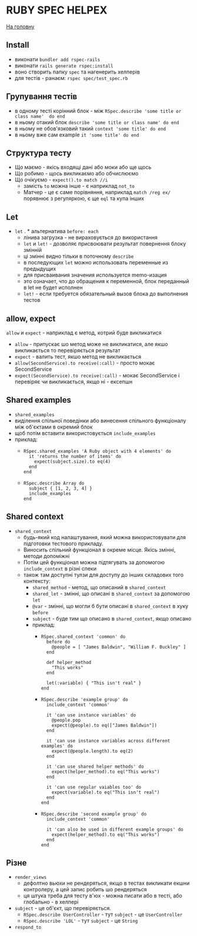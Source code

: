 # RUBY SPEC HELPEX
[На головну](../../README.md)

## Install
* виконати `bundler add rspec-rails`
* виконати `rails generate rspec:install`
* воно створить папку `spec` та нагенерить хелперів
* для тестів - ранаєм: `rspec spec/test_spec.rb`

## Групування тестів
* в одному тесті корінний блок - між `RSpec.describe 'some title or class name'  do end`
* в ньому отакий блок `describe 'some title or class name' do end`
* в ньому не обов'язковий такий `context 'some title' do end`
* в ньому вже сам example `it 'some title' do end`

## Структура тесту
* Що маємо - якісь входящі дані або моки або ще щось
* Що робимо - щось викликаємо або обчислюємо
* Що очікуємо - `expect().to match //i`
  * замість `to` можна інше - є наприклад `not_to`
  * Матчер - це є саме порівняння, наприклад `match /reg ex/` порявнює з регуляркою, є ще `eql` та купа інших

## Let
* `let`
.  * альтернатива `before: each`
  * лінива загрузка - не вираховується до використання
  * `let` и `let!` - дозволяє присвоювати результат повернення блоку змінній
  * ці змінні видно тільки в поточному `describe`
  * в последующих `let` можно использовать переменные из предыдущих
  * для присваивания значения используется memo-изация
  * это означает, что до обращения к переменной, блок переданный в let не будет исполнен
  * `let!` - если требуется обязательный вызов блока до выполнения тестов

## allow, expect
`allow` и `expect` - наприклад є метод, котрий буде викликатися
  * `allow` - припускає шо метод може не викликатися, але якшо викликається то перевіряється результат
  * `expect` - валить тест, якшо метод не викликається
  * `allow(SecondService).to receive(:call)` - просто мокає SecondService
  * `expect(SecondService).to receive(:call)` - мокає SecondService і перевіряє чи викликається, якщо ні - ексепшн

## Shared examples
* `shared_examples`
* виділення спільної поведінки  або винесення спільного функціоналу між об'єктами в окремий блок
* щоб потім вставити використовується `include_examples`
* приклад:
  *     RSpec.shared_examples 'A Ruby object with 4 elements' do
          it 'returns the number of items' do
            expect(subject.size).to eq(4)
          end
        end
  *     RSpec.describe Array do
          subject { [1, 2, 3, 4] }
          include_examples
        end

## Shared context
* `shared_context`
  * будь-який код налаштування, який можна використовувати для підготовки тестового прикладу.
  * Виносить спільний функціонал в окреме місце. Якісь змінні, методи допоміжні
  * Потім цей функціонал можна підтягувать за допомогою `include_context` в різні спеки
  * також там доступні тулзи для доступу до інших складових того контексту:
    * `shared_method` - метод, що описаний в `shared_context`
    * `shared_let` - змінні, що описані в `shared_context` за допомогою `let`
    * `@var` - змінні, що могли б бути описані в `shared_context` в хуку `before`
    * `subject` - буде тим що описано в `shared_context`, якщо описано
    * приклад:
      *     RSpec.shared_context 'common' do 
              before do
                @people = [ "James Baldwin", "William F. Buckley" ]
              end

              def helper_method
                "This works"
              end

              let(:variable) { "This isn't real" }
            end
      *     RSpec.describe 'example group' do
              include_context 'common'

              it 'can use instance variables' do
                @people.pop
                expect(@people).to eq(["James Baldwin"])
              end

              it 'can use instance variables across different examples' do 
                expect(@people.length).to eq(2)
              end

              it 'can use shared helper methods' do 
                expect(helper_method).to eq("This works")
              end

              it 'can use regular vaiables too' do
                expect(variable).to eq("This isn't real") 
              end 
            end
      *     RSpec.describe 'second example group' do
              include_context 'common'

              it 'can also be used in different example groups' do
                expect(helper_method).to eq("This works")
              end
            end

## Різне
* `render_views`
  * дефолтно вьюхи не рендеряться, якщо в тестах викликати екшни контролеру, а цей запис робить шо рендеряться
  * ця штука треба для тесту в'юх - можна писати або в тесті, або глобально - в хелпері
* `subject` - це об'єкт, що перевіряється.
  * `RSpec.describe UserController` - тут `subject` - це `UserController`
  * `RSpec.describe 'LOL'` - тут `subject` - це `String`
* `respond_to`